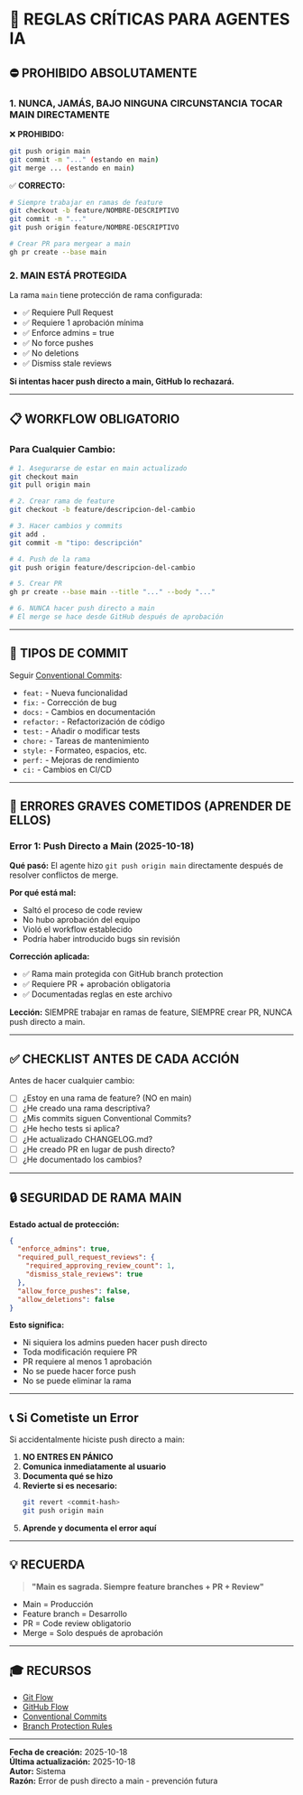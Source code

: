 # 🚨 REGLAS CRÍTICAS PARA AGENTES IA

## ⛔ PROHIBIDO ABSOLUTAMENTE

### 1. **NUNCA, JAMÁS, BAJO NINGUNA CIRCUNSTANCIA TOCAR MAIN DIRECTAMENTE**

❌ **PROHIBIDO:**
```bash
git push origin main
git commit -m "..." (estando en main)
git merge ... (estando en main)
```

✅ **CORRECTO:**
```bash
# Siempre trabajar en ramas de feature
git checkout -b feature/NOMBRE-DESCRIPTIVO
git commit -m "..."
git push origin feature/NOMBRE-DESCRIPTIVO

# Crear PR para mergear a main
gh pr create --base main
```

### 2. **MAIN ESTÁ PROTEGIDA**

La rama `main` tiene protección de rama configurada:
- ✅ Requiere Pull Request
- ✅ Requiere 1 aprobación mínima
- ✅ Enforce admins = true
- ✅ No force pushes
- ✅ No deletions
- ✅ Dismiss stale reviews

**Si intentas hacer push directo a main, GitHub lo rechazará.**

---

## 📋 WORKFLOW OBLIGATORIO

### Para Cualquier Cambio:

```bash
# 1. Asegurarse de estar en main actualizado
git checkout main
git pull origin main

# 2. Crear rama de feature
git checkout -b feature/descripcion-del-cambio

# 3. Hacer cambios y commits
git add .
git commit -m "tipo: descripción"

# 4. Push de la rama
git push origin feature/descripcion-del-cambio

# 5. Crear PR
gh pr create --base main --title "..." --body "..."

# 6. NUNCA hacer push directo a main
# El merge se hace desde GitHub después de aprobación
```

---

## 🎯 TIPOS DE COMMIT

Seguir [Conventional Commits](https://www.conventionalcommits.org/):

- `feat:` - Nueva funcionalidad
- `fix:` - Corrección de bug
- `docs:` - Cambios en documentación
- `refactor:` - Refactorización de código
- `test:` - Añadir o modificar tests
- `chore:` - Tareas de mantenimiento
- `style:` - Formateo, espacios, etc.
- `perf:` - Mejoras de rendimiento
- `ci:` - Cambios en CI/CD

---

## 🚫 ERRORES GRAVES COMETIDOS (APRENDER DE ELLOS)

### Error 1: Push Directo a Main (2025-10-18)
**Qué pasó:** El agente hizo `git push origin main` directamente después de resolver conflictos de merge.

**Por qué está mal:**
- Saltó el proceso de code review
- No hubo aprobación del equipo
- Violó el workflow establecido
- Podría haber introducido bugs sin revisión

**Corrección aplicada:**
- ✅ Rama main protegida con GitHub branch protection
- ✅ Requiere PR + aprobación obligatoria
- ✅ Documentadas reglas en este archivo

**Lección:** SIEMPRE trabajar en ramas de feature, SIEMPRE crear PR, NUNCA push directo a main.

---

## ✅ CHECKLIST ANTES DE CADA ACCIÓN

Antes de hacer cualquier cambio:

- [ ] ¿Estoy en una rama de feature? (NO en main)
- [ ] ¿He creado una rama descriptiva?
- [ ] ¿Mis commits siguen Conventional Commits?
- [ ] ¿He hecho tests si aplica?
- [ ] ¿He actualizado CHANGELOG.md?
- [ ] ¿He creado PR en lugar de push directo?
- [ ] ¿He documentado los cambios?

---

## 🔒 SEGURIDAD DE RAMA MAIN

**Estado actual de protección:**

```json
{
  "enforce_admins": true,
  "required_pull_request_reviews": {
    "required_approving_review_count": 1,
    "dismiss_stale_reviews": true
  },
  "allow_force_pushes": false,
  "allow_deletions": false
}
```

**Esto significa:**
- Ni siquiera los admins pueden hacer push directo
- Toda modificación requiere PR
- PR requiere al menos 1 aprobación
- No se puede hacer force push
- No se puede eliminar la rama

---

## 📞 Si Cometiste un Error

Si accidentalmente hiciste push directo a main:

1. **NO ENTRES EN PÁNICO**
2. **Comunica inmediatamente al usuario**
3. **Documenta qué se hizo**
4. **Revierte si es necesario:**
   ```bash
   git revert <commit-hash>
   git push origin main
   ```
5. **Aprende y documenta el error aquí**

---

## 💡 RECUERDA

> **"Main es sagrada. Siempre feature branches + PR + Review"**

- Main = Producción
- Feature branch = Desarrollo
- PR = Code review obligatorio
- Merge = Solo después de aprobación

---

## 🎓 RECURSOS

- [Git Flow](https://www.atlassian.com/git/tutorials/comparing-workflows/gitflow-workflow)
- [GitHub Flow](https://guides.github.com/introduction/flow/)
- [Conventional Commits](https://www.conventionalcommits.org/)
- [Branch Protection Rules](https://docs.github.com/en/repositories/configuring-branches-and-merges-in-your-repository/managing-protected-branches/about-protected-branches)

---

**Fecha de creación:** 2025-10-18  
**Última actualización:** 2025-10-18  
**Autor:** Sistema  
**Razón:** Error de push directo a main - prevención futura

